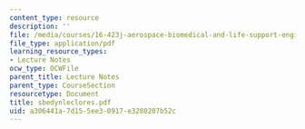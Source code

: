 ```yaml
---
content_type: resource
description: ''
file: /media/courses/16-423j-aerospace-biomedical-and-life-support-engineering-spring-2006/a306441a7d155ee30917e3280207b52c_sbedynleclores.pdf
file_type: application/pdf
learning_resource_types:
- Lecture Notes
ocw_type: OCWFile
parent_title: Lecture Notes
parent_type: CourseSection
resourcetype: Document
title: sbedynleclores.pdf
uid: a306441a-7d15-5ee3-0917-e3280207b52c
---
```

